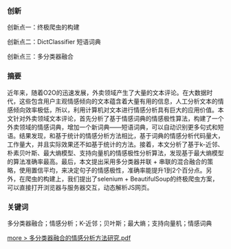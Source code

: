 ### 创新
创新点一：终极爬虫的构建

创新点二：DictClassifier 短语词典

创新点三：多分类器融合

### 摘要
近年来，随着O2O的迅速发展，外卖领域产生了大量的文本评论。在大数据时代，这些包含用户主观情感倾向的文本蕴含着大量有用的信息，人工分析文本的情感倾向效率极低，所以，利用计算机对文本进行情感分析具有巨大的应用价值。本文针对外卖领域文本评论，首先分析了基于情感词典的情感极性算法，构建了一个外卖领域的情感词典，增加一个新词典——短语词典，可以自动识别更多句式和短语。结果发现，和基于统计的情感分析方法相比，基于词典的情感分析代码量大，工作量大，并且实际效果还不如基于统计的方法。接着，本文分析了基于k-近邻、朴素贝叶斯、最大熵模型、支持向量机的情感极性分析算法，发现基于最大熵模型的算法准确率最高。最后，本文提出采用多分类器并联 + 串联的混合融合的策略，使用置信平均，来决定句子的情感极性，准确率能提升1到2个百分点。另外，在爬虫的构建上，我们提出了selenium + BeautifulSoup的终极爬虫方案，可以直接打开浏览器与服务器交互，动态解析JS网页。

### 关键词
多分类器融合；情感分析；K-近邻；贝叶斯；最大熵；支持向量机；情感词典

[more > 多分类器融合的情感分析方法研究.pdf](/paper/多分类器融合的情感分析方法研究.pdf)